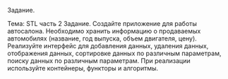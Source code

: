 Задание.

Тема: STL часть 2 Задание. Создайте приложение для работы автосалона. Необходимо хранить информацию о продаваемых автомобилях (название, год выпуска, объем двигателя, цену). Реализуйте интерфейс для добавления данных, удаления данных, отображения данных, сортировке данных по различным параметрам, поиску данных по различным параметрам. При реализации используйте контейнеры, функторы и алгоритмы.
